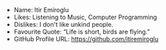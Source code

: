 - Name: Itir Emiroglu
- Likes: Listening to Music, Computer Programming
- Dislikes: I don't like unkind people.
- Favourite Quote: “Life is short, birds are flying.”
- GitHub Profile URL: https://github.com/itiremiroglu
